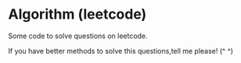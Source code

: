 # Algorithm (leetcode)

Some code to solve questions on leetcode.

If you have better methods to solve this questions,tell me please!  (^ ^)
